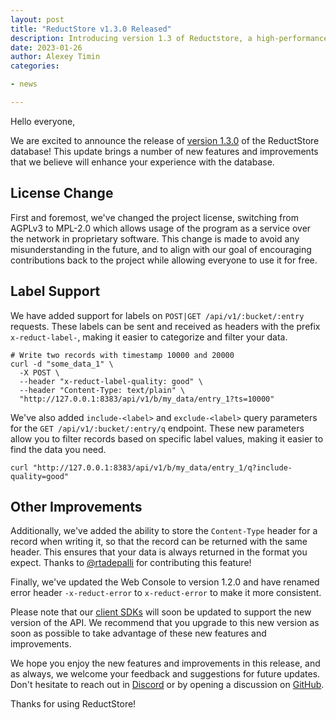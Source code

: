 ```yaml
---
layout: post
title: "ReductStore v1.3.0 Released"
description: Introducing version 1.3 of Reductstore, a high-performance database with improved filtering capabilities and label support for enhanced organization and querying
date: 2023-01-26
author: Alexey Timin
categories:

- news

---
```


Hello everyone,

We are excited to announce the release of [version 1.3.0](https://github.com/reductstore/reductstore/releases/tag/v1.3.0) of the ReductStore database! This update brings a number of new
features and improvements that we believe will enhance your experience with the database.

## License Change

First and foremost, we've changed the project license, switching from AGPLv3 to MPL-2.0 which allows usage of the program
as a service over the network in proprietary software. This change is made to avoid any misunderstanding in the future,
and to align with our goal of encouraging contributions back to the project while allowing everyone to use it for free.

<!--more-->

## Label Support

We have added support for labels on `POST|GET /api/v1/:bucket/:entry` requests. These labels can be
sent and received as headers with the prefix `x-reduct-label-`, making it easier to categorize and filter your data.

```shell
# Write two records with timestamp 10000 and 20000
curl -d "some_data_1" \
  -X POST \
  --header "x-reduct-label-quality: good" \
  --header "Content-Type: text/plain" \
  "http://127.0.0.1:8383/api/v1/b/my_data/entry_1?ts=10000"
```

We've also added `include-<label>` and `exclude-<label>` query parameters for the `GET /api/v1/:bucket/:entry/q` endpoint.
These new parameters allow you to filter records based on specific label values, making it easier to find the data you
need.

```shell
curl "http://127.0.0.1:8383/api/v1/b/my_data/entry_1/q?include-quality=good"
```

## Other Improvements

Additionally, we've added the ability to store the `Content-Type` header for a record when writing it, so that the record
can be returned with the same header. This ensures that your data is always returned in the format you expect.
Thanks to [@rtadepalli](https://github.com/rtadepalli) for contributing this feature!

Finally, we've updated the Web Console to version 1.2.0 and have renamed error header `-x-reduct-error` to `x-reduct-error`
to make it more consistent.

Please note that our [client SDKs](https://github.com/reductstore/reductstore#client-sdks) will soon be updated to support the new version of the API. We recommend that you upgrade to this new version as soon as possible to take advantage of these new features and improvements.

We hope you enjoy the new features and improvements in this release, and as always, we welcome your feedback and
suggestions for future updates. Don't hesitate to reach out in [Discord](https://discord.gg/8wPtPGJYsn)
or by opening a discussion on [GitHub](https://github.com/reductstore/reductstore/discussions).

Thanks for using ReductStore!

